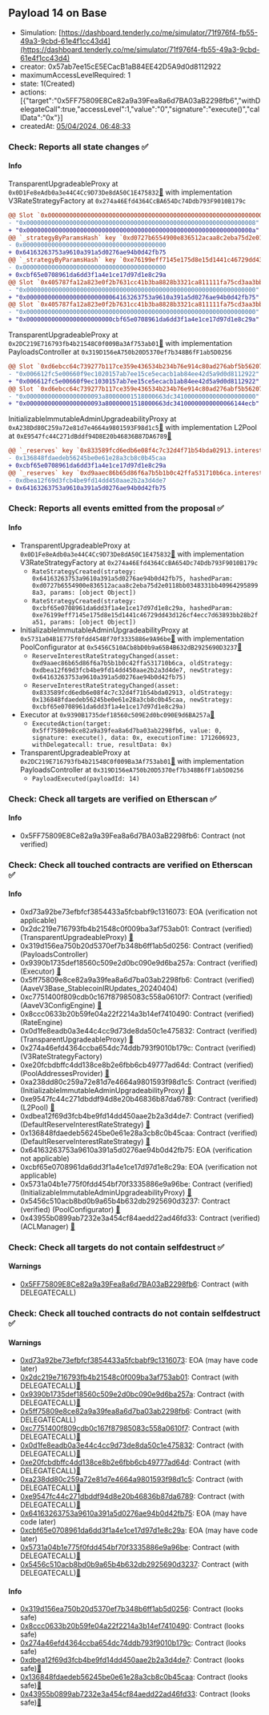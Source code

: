 ## Payload 14 on Base

- Simulation: [https://dashboard.tenderly.co/me/simulator/71f976f4-fb55-49a3-9cbd-61e4f1cc43d4](https://dashboard.tenderly.co/me/simulator/71f976f4-fb55-49a3-9cbd-61e4f1cc43d4)
- creator: 0x57ab7ee15cE5ECacB1aB84EE42D5A9d0d8112922
- maximumAccessLevelRequired: 1
- state: 1(Created)
- actions: [{"target":"0x5FF75809E8Ce82a9a39Fea8a6d7BA03aB2298fb6","withDelegateCall":true,"accessLevel":1,"value":"0","signature":"execute()","callData":"0x"}]
- createdAt: [05/04/2024, 06:48:33](https://basescan.org/tx/0x630acb62f588d5e8fa3e47d41c854532ee3b234464b3a865d590c9d9b5385360)

### Check: Reports all state changes :white_check_mark:

#### Info


TransparentUpgradeableProxy at `0x0D1Fe8eAdb0a3e44C4Cc9D73De8dA50C1E475832`[:ghost:](https://github.com/bgd-labs/aave-address-book "AaveV3Base.RATES_FACTORY") with implementation V3RateStrategyFactory at `0x274a46Efd4364CcBA654Dc74Ddb793F9010B179c`
```diff
@@ Slot `0x0000000000000000000000000000000000000000000000000000000000000002` @@
- "0x0000000000000000000000000000000000000000000000000000000000000008"
+ "0x000000000000000000000000000000000000000000000000000000000000000a"
@@ `_strategyByParamsHash` key `0xd0727b6554900e836512acaa8c2eba75d2e0118bb0348331bb409642958998a3` @@
- 0x0000000000000000000000000000000000000000
+ 0x64163263753a9610a391a5d0276ae94b0d42fb75
@@ `_strategyByParamsHash` key `0xe76199eff7145e175d8e15d1441c46729dd43d126cf4ecc7d63893bb28b2fa51` @@
- 0x0000000000000000000000000000000000000000
+ 0xcbf65e0708961da6dd3f1a4e1ce17d97d1e8c29a
@@ Slot `0x405787fa12a823e0f2b7631cc41b3ba8828b3321ca811111fa75cd3aa3bb5ad6` @@
- "0x0000000000000000000000000000000000000000000000000000000000000000"
+ "0x00000000000000000000000064163263753a9610a391a5d0276ae94b0d42fb75"
@@ Slot `0x405787fa12a823e0f2b7631cc41b3ba8828b3321ca811111fa75cd3aa3bb5ad7` @@
- "0x0000000000000000000000000000000000000000000000000000000000000000"
+ "0x000000000000000000000000cbf65e0708961da6dd3f1a4e1ce17d97d1e8c29a"
```

TransparentUpgradeableProxy at `0x2DC219E716793fb4b21548C0f009Ba3Af753ab01`[:ghost:](https://github.com/bgd-labs/aave-address-book "GovernanceV3Base.PAYLOADS_CONTROLLER") with implementation PayloadsController at `0x319D156eA750b20D5370ef7b348B6fF1ab5D0256`
```diff
@@ Slot `0xd6ebcc64c739277b117ce359e436534b234b76e914c80ad276abf5b562078939` @@
- "0x006612fc5e00660f9ec1020157ab7ee15ce5ecacb1ab84ee42d5a9d0d8112922"
+ "0x006612fc5e00660f9ec1030157ab7ee15ce5ecacb1ab84ee42d5a9d0d8112922"
@@ Slot `0xd6ebcc64c739277b117ce359e436534b234b76e914c80ad276abf5b56207893a` @@
- "0x000000000000000000093a80000001518000663dc34100000000000000000000"
+ "0x000000000000000000093a80000001518000663dc34100000000000066144ecb"
```

InitializableImmutableAdminUpgradeabilityProxy at `0xA238Dd80C259a72e81d7e4664a9801593F98d1c5`[:ghost:](https://github.com/bgd-labs/aave-address-book "AaveV3Base.POOL") with implementation L2Pool at `0xE9547fc44C271dBddf94D8E20b46836B87DA6789`[:ghost:](https://github.com/bgd-labs/aave-address-book "AaveV3Base.POOL_IMPL")
```diff
@@ `_reserves` key `0x833589fcd6edb6e08f4c7c32d4f71b54bda02913.interestRateStrategyAddress` @@
- 0x136848fdaedeb56245be0e61e28a3cb8c0b45caa
+ 0xcbf65e0708961da6dd3f1a4e1ce17d97d1e8c29a
@@ `_reserves` key `0xd9aaec86b65d86f6a7b5b1b0c42ffa531710b6ca.interestRateStrategyAddress` @@
- 0xdbea12f69d3fcb4be9fd14dd450aae2b2a3d4de7
+ 0x64163263753a9610a391a5d0276ae94b0d42fb75
```


### Check: Reports all events emitted from the proposal :white_check_mark:

#### Info

- TransparentUpgradeableProxy at `0x0D1Fe8eAdb0a3e44C4Cc9D73De8dA50C1E475832`[:ghost:](https://github.com/bgd-labs/aave-address-book "AaveV3Base.RATES_FACTORY") with implementation V3RateStrategyFactory at `0x274a46Efd4364CcBA654Dc74Ddb793F9010B179c`
  - `RateStrategyCreated(strategy: 0x64163263753a9610a391a5d0276ae94b0d42fb75, hashedParam: 0xd0727b6554900e836512acaa8c2eba75d2e0118bb0348331bb409642958998a3, params: [object Object])`
  - `RateStrategyCreated(strategy: 0xcbf65e0708961da6dd3f1a4e1ce17d97d1e8c29a, hashedParam: 0xe76199eff7145e175d8e15d1441c46729dd43d126cf4ecc7d63893bb28b2fa51, params: [object Object])`
- InitializableImmutableAdminUpgradeabilityProxy at `0x5731a04B1E775f0fdd454Bf70f3335886e9A96be`[:ghost:](https://github.com/bgd-labs/aave-address-book "AaveV3Base.POOL_CONFIGURATOR") with implementation PoolConfigurator at `0x5456C510ACb8bD0b9a65B4B632dB2925690D3237`[:ghost:](https://github.com/bgd-labs/aave-address-book "AaveV3Base.POOL_CONFIGURATOR_IMPL")
  - `ReserveInterestRateStrategyChanged(asset: 0xd9aaec86b65d86f6a7b5b1b0c42ffa531710b6ca, oldStrategy: 0xdbea12f69d3fcb4be9fd14dd450aae2b2a3d4de7, newStrategy: 0x64163263753a9610a391a5d0276ae94b0d42fb75)`
  - `ReserveInterestRateStrategyChanged(asset: 0x833589fcd6edb6e08f4c7c32d4f71b54bda02913, oldStrategy: 0x136848fdaedeb56245be0e61e28a3cb8c0b45caa, newStrategy: 0xcbf65e0708961da6dd3f1a4e1ce17d97d1e8c29a)`
- Executor at `0x9390B1735def18560c509E2d0bc090E9d6BA257a`[:ghost:](https://github.com/bgd-labs/aave-address-book "AaveV3Base.ACL_ADMIN, GovernanceV3Base.EXECUTOR_LVL_1")
  - `ExecutedAction(target: 0x5ff75809e8ce82a9a39fea8a6d7ba03ab2298fb6, value: 0, signature: execute(), data: 0x, executionTime: 1712606923, withDelegatecall: true, resultData: 0x)`
- TransparentUpgradeableProxy at `0x2DC219E716793fb4b21548C0f009Ba3Af753ab01`[:ghost:](https://github.com/bgd-labs/aave-address-book "GovernanceV3Base.PAYLOADS_CONTROLLER") with implementation PayloadsController at `0x319D156eA750b20D5370ef7b348B6fF1ab5D0256`
  - `PayloadExecuted(payloadId: 14)`

### Check: Check all targets are verified on Etherscan :white_check_mark:

#### Info

- 0x5FF75809E8Ce82a9a39Fea8a6d7BA03aB2298fb6: Contract (not verified) 

### Check: Check all touched contracts are verified on Etherscan :white_check_mark:

#### Info

- 0xd73a92be73efbfcf3854433a5fcbabf9c1316073: EOA (verification not applicable)
- 0x2dc219e716793fb4b21548c0f009ba3af753ab01: Contract (verified) (TransparentUpgradeableProxy) [:ghost:](https://github.com/bgd-labs/aave-address-book "GovernanceV3Base.PAYLOADS_CONTROLLER")
- 0x319d156ea750b20d5370ef7b348b6ff1ab5d0256: Contract (verified) (PayloadsController) 
- 0x9390b1735def18560c509e2d0bc090e9d6ba257a: Contract (verified) (Executor) [:ghost:](https://github.com/bgd-labs/aave-address-book "AaveV3Base.ACL_ADMIN, GovernanceV3Base.EXECUTOR_LVL_1")
- 0x5ff75809e8ce82a9a39fea8a6d7ba03ab2298fb6: Contract (verified) (AaveV3Base_StablecoinIRUpdates_20240404) 
- 0xc7751400f809cdb0c167f87985083c558a0610f7: Contract (verified) (AaveV3ConfigEngine) [:ghost:](https://github.com/bgd-labs/aave-address-book "AaveV3Base.CONFIG_ENGINE")
- 0x8ccc0633b20b59fe04a22f2214a3b14ef7410490: Contract (verified) (RateEngine) 
- 0x0d1fe8eadb0a3e44c4cc9d73de8da50c1e475832: Contract (verified) (TransparentUpgradeableProxy) [:ghost:](https://github.com/bgd-labs/aave-address-book "AaveV3Base.RATES_FACTORY")
- 0x274a46efd4364ccba654dc74ddb793f9010b179c: Contract (verified) (V3RateStrategyFactory) 
- 0xe20fcbdbffc4dd138ce8b2e6fbb6cb49777ad64d: Contract (verified) (PoolAddressesProvider) [:ghost:](https://github.com/bgd-labs/aave-address-book "AaveV3Base.POOL_ADDRESSES_PROVIDER")
- 0xa238dd80c259a72e81d7e4664a9801593f98d1c5: Contract (verified) (InitializableImmutableAdminUpgradeabilityProxy) [:ghost:](https://github.com/bgd-labs/aave-address-book "AaveV3Base.POOL")
- 0xe9547fc44c271dbddf94d8e20b46836b87da6789: Contract (verified) (L2Pool) [:ghost:](https://github.com/bgd-labs/aave-address-book "AaveV3Base.POOL_IMPL")
- 0xdbea12f69d3fcb4be9fd14dd450aae2b2a3d4de7: Contract (verified) (DefaultReserveInterestRateStrategy) [:ghost:](https://github.com/bgd-labs/aave-address-book "AaveV3Base.ASSETS.USDbC.INTEREST_RATE_STRATEGY")
- 0x136848fdaedeb56245be0e61e28a3cb8c0b45caa: Contract (verified) (DefaultReserveInterestRateStrategy) [:ghost:](https://github.com/bgd-labs/aave-address-book "AaveV3Base.ASSETS.USDC.INTEREST_RATE_STRATEGY")
- 0x64163263753a9610a391a5d0276ae94b0d42fb75: EOA (verification not applicable)
- 0xcbf65e0708961da6dd3f1a4e1ce17d97d1e8c29a: EOA (verification not applicable)
- 0x5731a04b1e775f0fdd454bf70f3335886e9a96be: Contract (verified) (InitializableImmutableAdminUpgradeabilityProxy) [:ghost:](https://github.com/bgd-labs/aave-address-book "AaveV3Base.POOL_CONFIGURATOR")
- 0x5456c510acb8bd0b9a65b4b632db2925690d3237: Contract (verified) (PoolConfigurator) [:ghost:](https://github.com/bgd-labs/aave-address-book "AaveV3Base.POOL_CONFIGURATOR_IMPL")
- 0x43955b0899ab7232e3a454cf84aedd22ad46fd33: Contract (verified) (ACLManager) [:ghost:](https://github.com/bgd-labs/aave-address-book "AaveV3Base.ACL_MANAGER")

### Check: Check all targets do not contain selfdestruct :white_check_mark:

#### Warnings

- [0x5FF75809E8Ce82a9a39Fea8a6d7BA03aB2298fb6](https://basescan.org/address/0x5FF75809E8Ce82a9a39Fea8a6d7BA03aB2298fb6): Contract (with DELEGATECALL)

### Check: Check all touched contracts do not contain selfdestruct :white_check_mark:

#### Warnings

- [0xd73a92be73efbfcf3854433a5fcbabf9c1316073](https://basescan.org/address/0xd73a92be73efbfcf3854433a5fcbabf9c1316073): EOA (may have code later)
- [0x2dc219e716793fb4b21548c0f009ba3af753ab01](https://basescan.org/address/0x2dc219e716793fb4b21548c0f009ba3af753ab01): Contract (with DELEGATECALL)[:ghost:](https://github.com/bgd-labs/aave-address-book "GovernanceV3Base.PAYLOADS_CONTROLLER")
- [0x9390b1735def18560c509e2d0bc090e9d6ba257a](https://basescan.org/address/0x9390b1735def18560c509e2d0bc090e9d6ba257a): Contract (with DELEGATECALL)[:ghost:](https://github.com/bgd-labs/aave-address-book "AaveV3Base.ACL_ADMIN, GovernanceV3Base.EXECUTOR_LVL_1")
- [0x5ff75809e8ce82a9a39fea8a6d7ba03ab2298fb6](https://basescan.org/address/0x5ff75809e8ce82a9a39fea8a6d7ba03ab2298fb6): Contract (with DELEGATECALL)
- [0xc7751400f809cdb0c167f87985083c558a0610f7](https://basescan.org/address/0xc7751400f809cdb0c167f87985083c558a0610f7): Contract (with DELEGATECALL)[:ghost:](https://github.com/bgd-labs/aave-address-book "AaveV3Base.CONFIG_ENGINE")
- [0x0d1fe8eadb0a3e44c4cc9d73de8da50c1e475832](https://basescan.org/address/0x0d1fe8eadb0a3e44c4cc9d73de8da50c1e475832): Contract (with DELEGATECALL)[:ghost:](https://github.com/bgd-labs/aave-address-book "AaveV3Base.RATES_FACTORY")
- [0xe20fcbdbffc4dd138ce8b2e6fbb6cb49777ad64d](https://basescan.org/address/0xe20fcbdbffc4dd138ce8b2e6fbb6cb49777ad64d): Contract (with DELEGATECALL)[:ghost:](https://github.com/bgd-labs/aave-address-book "AaveV3Base.POOL_ADDRESSES_PROVIDER")
- [0xa238dd80c259a72e81d7e4664a9801593f98d1c5](https://basescan.org/address/0xa238dd80c259a72e81d7e4664a9801593f98d1c5): Contract (with DELEGATECALL)[:ghost:](https://github.com/bgd-labs/aave-address-book "AaveV3Base.POOL")
- [0xe9547fc44c271dbddf94d8e20b46836b87da6789](https://basescan.org/address/0xe9547fc44c271dbddf94d8e20b46836b87da6789): Contract (with DELEGATECALL)[:ghost:](https://github.com/bgd-labs/aave-address-book "AaveV3Base.POOL_IMPL")
- [0x64163263753a9610a391a5d0276ae94b0d42fb75](https://basescan.org/address/0x64163263753a9610a391a5d0276ae94b0d42fb75): EOA (may have code later)
- [0xcbf65e0708961da6dd3f1a4e1ce17d97d1e8c29a](https://basescan.org/address/0xcbf65e0708961da6dd3f1a4e1ce17d97d1e8c29a): EOA (may have code later)
- [0x5731a04b1e775f0fdd454bf70f3335886e9a96be](https://basescan.org/address/0x5731a04b1e775f0fdd454bf70f3335886e9a96be): Contract (with DELEGATECALL)[:ghost:](https://github.com/bgd-labs/aave-address-book "AaveV3Base.POOL_CONFIGURATOR")
- [0x5456c510acb8bd0b9a65b4b632db2925690d3237](https://basescan.org/address/0x5456c510acb8bd0b9a65b4b632db2925690d3237): Contract (with DELEGATECALL)[:ghost:](https://github.com/bgd-labs/aave-address-book "AaveV3Base.POOL_CONFIGURATOR_IMPL")

#### Info

- [0x319d156ea750b20d5370ef7b348b6ff1ab5d0256](https://basescan.org/address/0x319d156ea750b20d5370ef7b348b6ff1ab5d0256): Contract (looks safe)
- [0x8ccc0633b20b59fe04a22f2214a3b14ef7410490](https://basescan.org/address/0x8ccc0633b20b59fe04a22f2214a3b14ef7410490): Contract (looks safe)
- [0x274a46efd4364ccba654dc74ddb793f9010b179c](https://basescan.org/address/0x274a46efd4364ccba654dc74ddb793f9010b179c): Contract (looks safe)
- [0xdbea12f69d3fcb4be9fd14dd450aae2b2a3d4de7](https://basescan.org/address/0xdbea12f69d3fcb4be9fd14dd450aae2b2a3d4de7): Contract (looks safe)[:ghost:](https://github.com/bgd-labs/aave-address-book "AaveV3Base.ASSETS.USDbC.INTEREST_RATE_STRATEGY")
- [0x136848fdaedeb56245be0e61e28a3cb8c0b45caa](https://basescan.org/address/0x136848fdaedeb56245be0e61e28a3cb8c0b45caa): Contract (looks safe)[:ghost:](https://github.com/bgd-labs/aave-address-book "AaveV3Base.ASSETS.USDC.INTEREST_RATE_STRATEGY")
- [0x43955b0899ab7232e3a454cf84aedd22ad46fd33](https://basescan.org/address/0x43955b0899ab7232e3a454cf84aedd22ad46fd33): Contract (looks safe)[:ghost:](https://github.com/bgd-labs/aave-address-book "AaveV3Base.ACL_MANAGER")


